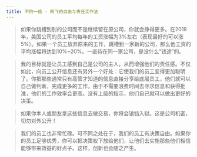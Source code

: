 ```yaml
---
title: 不拘一格 - 网飞的自由与责任工作法
---
```


> 如果你跳槽到别的公司而不是继续留在原公司，你就会挣得更多。在2018年，美国公司的员工平均每年的工资涨幅为3%左右（表现最好的可以涨5%）。如果一个员工放弃原来的工作，跳槽到一家新的公司，那么他工资的平均涨幅将达到10%~20%。一直待在同一家公司，是没什么“钱途”的。

> 我的目标就是让员工感到自己是公司的主人，从而增强他们的责任感。不仅如此，向员工公开信息还有另外一个好处：它使我们的员工变得更加聪明了。你把那些通常只有高管才知道的信息直接分享给底层员工，他们就可以自己做判断，完成更多的工作。由于不需要浪费时间去寻求信息和获得批准，他们的工作效率会更高。没有上级的指示，他们自己就可以做出更好的决策。

> 如果你本人或朋友拿这些信息去做交易，你将会锒铛入狱。这是公司机密，切勿对外公开！

> 我们的员工也非常忙碌。可不同之处在于，我们的员工有决策自由。如果你的员工足够优秀，你可以把决策权下放给他们，让他们去实施那些他们相信能够带来效益的好点子。这样，创新也会随之产生。
